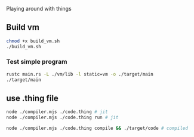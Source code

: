Playing around with things
## Build vm
```bash
chmod +x build_vm.sh
./build_vm.sh
```

### Test simple program
```bash
rustc main.rs -L ./vm/lib -l static=vm -o ./target/main 
./target/main
```

## use .thing file
```bash
node ./compiler.mjs ./code.thing # jit
node ./compiler.mjs ./code.thing run # jit

node ./compiler.mjs ./code.thing compile && ./target/code # compiled
```